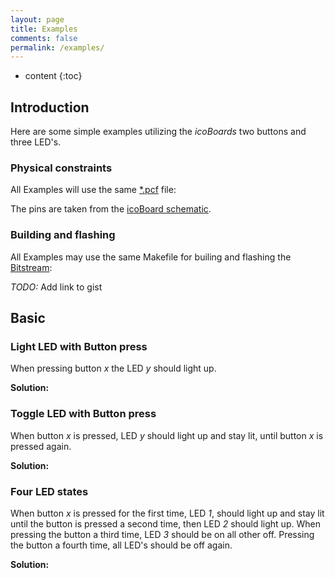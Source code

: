 ```yaml
---
layout: page
title: Examples
comments: false
permalink: /examples/
---
```


* content
{:toc}

## Introduction
Here are some simple examples utilizing the *icoBoards* two buttons and three LED's.

### Physical constraints
All Examples will use the same [*.pcf](/glossary/#pcf) file:

<script src="https://gist.github.com/stylesuxx/98d91cac2c3b7dc0fcd6.js"></script>

The pins are taken from the [icoBoard schematic](http://downloads.amescon.com/icoboard.pdf).

### Building and flashing
All Examples may use the same Makefile for builing and flashing the [Bitstream](/glossary/#bitstream):

*TODO:* Add link to gist

## Basic

### Light LED with Button press
When pressing button *x* the LED *y* should light up.

**Solution:**

### Toggle LED with Button press
When button *x* is pressed, LED *y* should light up and stay lit, until button *x* is pressed again.

**Solution:**

### Four LED states
When button *x* is pressed for the first time, LED *1*, should light up and stay lit until the button is pressed a second time, then LED *2* should light up. When pressing the button a third time, LED *3* should be on all other off. Pressing the button a fourth time, all LED's should be off again.

**Solution:**
